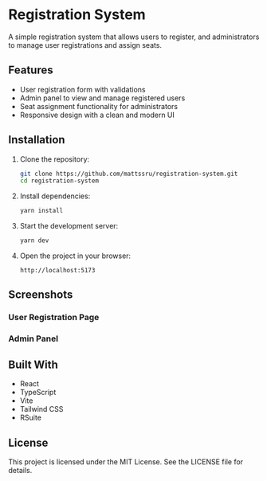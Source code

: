 # Registration System

A simple registration system that allows users to register, and administrators to manage user registrations and assign seats.

## Features

- User registration form with validations
- Admin panel to view and manage registered users
- Seat assignment functionality for administrators
- Responsive design with a clean and modern UI

## Installation

1. Clone the repository:

   ```bash
   git clone https://github.com/mattssru/registration-system.git
   cd registration-system
   ```

2. Install dependencies:

   ```bash
   yarn install
   ```

3. Start the development server:

   ```bash
   yarn dev
   ```

4. Open the project in your browser:

   ```
   http://localhost:5173
   ```

## Screenshots

### User Registration Page

### Admin Panel

## Built With

- React
- TypeScript
- Vite
- Tailwind CSS
- RSuite

## License

This project is licensed under the MIT License. See the LICENSE file for details.
